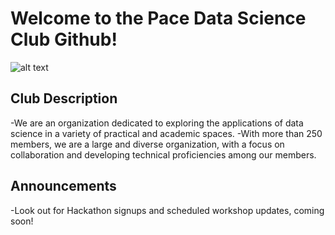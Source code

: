 # Welcome to the Pace Data Science Club Github!

![alt text](https://github.com/PaceDSClub/README/blob/main/PDSC_Logo.png?raw=true)

## Club Description

-We are an organization dedicated to exploring the applications of data science in a variety of practical and academic spaces.
-With more than 250 members, we are a large and diverse organization, with a focus on collaboration and developing technical proficiencies among our members.

## Announcements

-Look out for Hackathon signups and scheduled workshop updates, coming soon!
